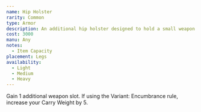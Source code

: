 ```yaml
---
name: Hip Holster
rarity: Common
type: Armor
description: An additional hip holster designed to hold a small weapon.
cost: 3000
manu: Any
notes:
  - Item Capacity
placement: Legs
availability:
  - Light
  - Medium
  - Heavy
---
```

Gain 1 additional weapon slot. If using the Variant: Encumbrance rule, increase your Carry Weight by 5.
